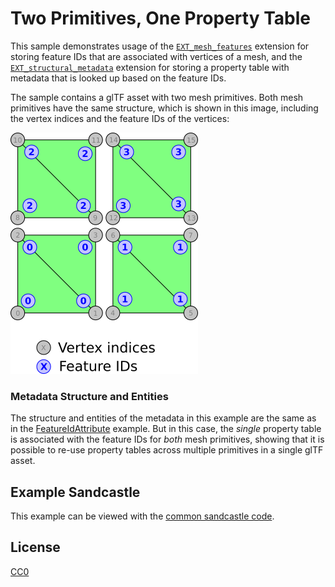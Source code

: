 # Two Primitives, One Property Table

This sample demonstrates usage of the [`EXT_mesh_features`](https://github.com/CesiumGS/glTF/tree/3d-tiles-next/extensions/2.0/Vendor/EXT_mesh_features) extension for storing feature IDs that are associated with vertices of a mesh, and the [`EXT_structural_metadata`](https://github.com/CesiumGS/glTF/tree/3d-tiles-next/extensions/2.0/Vendor/EXT_structural_metadata) extension for storing a property table with metadata that is looked up based on the feature IDs. 

The sample contains a glTF asset with two mesh primitives. Both mesh primitives have the same structure, which is shown in this image, including the vertex indices and the feature IDs of the vertices:

![Image](../../figures/EXT_mesh_features-quads.png)

### Metadata Structure and Entities

The structure and entities of the metadata in this example are the same as in the  [FeatureIdAttribute](../../EXT_mesh_features/FeatureIdAttribute/README.md#feature-ids) example. But in this case, the _single_ property table is associated with the feature IDs for _both_ mesh primitives, showing that it is possible to re-use property tables across multiple primitives in a single glTF asset. 

## Example Sandcastle

This example can be viewed with the [common sandcastle code](../../README.md#common-sandcastle-code).

## License

[CC0](https://creativecommons.org/share-your-work/public-domain/cc0/)
